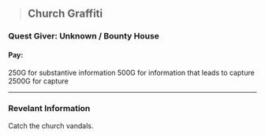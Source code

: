 >## Church Graffiti

### Quest Giver: Unknown / Bounty House

#### Pay: 
250G for substantive information
500G for information that leads to capture
2500G for capture

***

### Revelant Information
 
 Catch the church vandals.